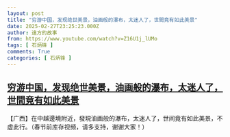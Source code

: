 ```yaml
---
layout: post
title: "穷游中国，发现绝世美景，油画般的瀑布，太迷人了，世間竟有如此美景"
date: 2025-02-27T23:25:23.000Z
author: 遠方的故事
from: https://www.youtube.com/watch?v=Z16U1j_lUMo
tags: [ 石炳锋 ]
comments: True
categories: [ 石炳锋 ]
---
```

<!--1740698723000-->
[穷游中国，发现绝世美景，油画般的瀑布，太迷人了，世間竟有如此美景](https://www.youtube.com/watch?v=Z16U1j_lUMo)
------

<div>
【广西】在中越邊境附近，發現油画般的瀑布，太迷人了，世间竟有如此美景，不虚此行。（春节前库存视频，请多支持，谢谢大家！）
</div>
